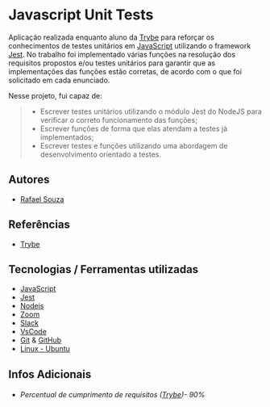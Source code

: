 # Javascript Unit Tests

Aplicação realizada enquanto aluno da [Trybe](https://www.betrybe.com/) para reforçar os conhecimentos de testes unitários em 
[JavaScript](https://www.javascript.com/) utilizando o framework [Jest](https://jestjs.io/). No trabalho foi implementado várias funções na resolução dos 
requisitos propostos e/ou testes unitários para garantir que as implementações das funções estão corretas, de acordo com o que foi solicitado 
em cada enunciado.

Nesse projeto, fui capaz de:
 > - Escrever testes unitários utilizando o módulo Jest do NodeJS para verificar o correto funcionamento das funções;
 > - Escrever funções de forma que elas atendam a testes já implementados;
 > - Escrever testes e funções utilizando uma abordagem de desenvolvimento orientado a testes.

## Autores

- [Rafael Souza](https://github.com/Rafael-Souza-97)

## Referências

 - [Trybe](https://www.betrybe.com/)

## Tecnologias / Ferramentas utilizadas

- [JavaScript](https://www.javascript.com/)
- [Jest](https://jestjs.io/)
- [Nodejs](https://nodejs.org/en/)
- [Zoom](https://zoom.us/)
- [Slack](https://slack.com/intl/pt-br/)
- [VsCode](https://code.visualstudio.com/)
- [Git](https://git-scm.com/) & [GitHub](https://github.com/)
- [Linux - Ubuntu](https://ubuntu.com/)

## Infos Adicionais

- ###### Percentual de cumprimento de requisitos ([Trybe](https://www.betrybe.com/))- 90%
